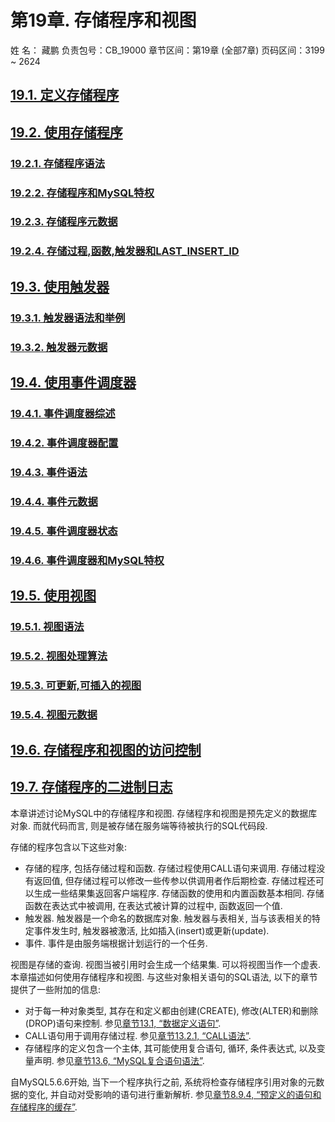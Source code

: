 # 第19章. 存储程序和视图

姓 名：  藏鹏
负责包号：CB_19000
章节区间：第19章 (全部7章)
页码区间：3199 ~ 2624

## [19.1. 定义存储程序](./19.1.0_Defining_Stored_Programs.md)
## [19.2. 使用存储程序](./19.2.0_Using_Stored_Routines.md)
### [19.2.1. 存储程序语法](./19.2.1_Stored_Routine_Syntax.md)
### [19.2.2. 存储程序和MySQL特权](./19.2.2_Stored_Routines_and_MySQL_Privileges.md)
### [19.2.3. 存储程序元数据](./19.2.3_Stored_Routine_Metadata.md)
### [19.2.4. 存储过程,函数,触发器和LAST_INSERT_ID](./19.2.4_Stored_Procedures_Functions_Triggers_and_LAST_INSERT_ID.md)
## [19.3. 使用触发器](./19.3.0_Using_Triggers.md)
### [19.3.1. 触发器语法和举例](./19.3.1_Trigger_Syntax_and_Examples.md)
### [19.3.2. 触发器元数据](./19.3.2_Trigger_Metadata.md)
## [19.4. 使用事件调度器](./19.4.0_Using_the_Event_Scheduler.md)
### [19.4.1. 事件调度器综述](./19.4.1_Event_Scheduler_Overview.md)
### [19.4.2. 事件调度器配置](./19.4.2_Event_Scheduler_Configuration.md)
### [19.4.3. 事件语法](./19.4.3_Event_Syntax.md)
### [19.4.4. 事件元数据](./19.4.4_Event_Metadata.md)
### [19.4.5. 事件调度器状态	](./19.4.5_Event_Scheduler_Status.md)
### [19.4.6. 事件调度器和MySQL特权](./19.4.6_The_Event_Scheduler_and_MySQL_Privileges.md)
## [19.5. 使用视图](./19.5.0_Using_Views.md)
### [19.5.1. 视图语法](./19.5.1_View_Syntax.md)
### [19.5.2. 视图处理算法](./19.5.2_View_Processing_Algorithms.md)
### [19.5.3. 可更新,可插入的视图](./19.5.3_Updatable_and_Insertable_Views.md)
### [19.5.4. 视图元数据](./19.5.4_View_Metadata.md)
## [19.6. 存储程序和视图的访问控制](./19.6.0_Access_Control_for_Stored_Programs_and_Views.md)
## [19.7. 存储程序的二进制日志](./19.7.0_Binary_Logging_of_Stored_Programs.md)

本章讲述讨论MySQL中的存储程序和视图. 存储程序和视图是预先定义的数据库对象. 而就代码而言, 则是被存储在服务端等待被执行的SQL代码段.

存储的程序包含以下这些对象:

* 存储的程序, 包括存储过程和函数. 存储过程使用CALL语句来调用. 存储过程没有返回值, 但存储过程可以修改一些传参以供调用者作后期检查. 存储过程还可以生成一些结果集返回客户端程序. 存储函数的使用和内置函数基本相同. 存储函数在表达式中被调用, 在表达式被计算的过程中, 函数返回一个值. 
* 触发器. 触发器是一个命名的数据库对象. 触发器与表相关, 当与该表相关的特定事件发生时, 触发器被激活, 比如插入(insert)或更新(update).
* 事件. 事件是由服务端根据计划运行的一个任务.

视图是存储的查询. 视图当被引用时会生成一个结果集. 可以将视图当作一个虚表. 
本章描述如何使用存储程序和视图. 与这些对象相关语句的SQL语法, 以下的章节提供了一些附加的信息: 

* 对于每一种对象类型, 其存在和定义都由创建(CREATE), 修改(ALTER)和删除(DROP)语句来控制. 参见[章节13.1, “数据定义语句”](../Chapter_13/13.1.0_Data_Definition_Statements.md). 
* CALL语句用于调用存储过程. 参见[章节13.2.1, “CALL语法”](../Chapter_13/13.2.1_CALL_Syntax.md).
* 存储程序的定义包含一个主体, 其可能使用复合语句, 循环, 条件表达式, 以及变量声明. 参见[章节13.6, “MySQL复合语句语法”](../Chapter_13/13.6.0_MySQL_Compound-Statement_Syntax.md).

自MySQL5.6.6开始, 当下一个程序执行之前, 系统将检查存储程序引用对象的元数据的变化, 并自动对受影响的语句进行重新解析. 参见[章节8.9.4, “预定义的语句和存储程序的缓存”](../Chapter_08/8.9.4_Caching_of_Prepared_Statements_and_Stored_Programs.md). 